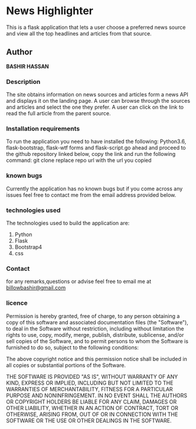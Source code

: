 # News Highlighter
This is a flask application that lets a user choose a preferred news source and view all the top headlines and articles from that source.
## Author
**BASHIR HASSAN**
### Description

The site obtains information on news sources and articles form a news API and displays it on the landing page. A user can browse through the sources and articles and select the one they prefer. A user can click on the link to read the full article from the parent source.
### Installation requirements
To run the application you need to have installed the following: Python3.6, flask-bootstrap, flask-wtf forms and flask-script.go ahead and proceed to the github repository linked below, copy the link and run the following command: git clone <repo url>  replace repo url with the url you copied

### known bugs
Currently the application has no known bugs but if you come across any issues feel free to contact me from the email address provided below.
### technologies used
The technologies used to build the application are:
1. Python
2. Flask
3. Bootstrap4
4. css
### Contact
for any remarks,questions or advise feel free to email me at billowbashir@gmail.com
### licence
Permission is hereby granted, free of charge, to any person obtaining a copy of this software and associated documentation files (the "Software"), to deal in the Software without restriction, including without limitation the rights to use, copy, modify, merge, publish, distribute, sublicense, and/or sell copies of the Software, and to permit persons to whom the Software is furnished to do so, subject to the following conditions:

The above copyright notice and this permission notice shall be included in all copies or substantial portions of the Software.

THE SOFTWARE IS PROVIDED "AS IS", WITHOUT WARRANTY OF ANY KIND, EXPRESS OR IMPLIED, INCLUDING BUT NOT LIMITED TO THE WARRANTIES OF MERCHANTABILITY, FITNESS FOR A PARTICULAR PURPOSE AND NONINFRINGEMENT. IN NO EVENT SHALL THE AUTHORS OR COPYRIGHT HOLDERS BE LIABLE FOR ANY CLAIM, DAMAGES OR OTHER LIABILITY, WHETHER IN AN ACTION OF CONTRACT, TORT OR OTHERWISE, ARISING FROM, OUT OF OR IN CONNECTION WITH THE SOFTWARE OR THE USE OR OTHER DEALINGS IN THE SOFTWARE.
